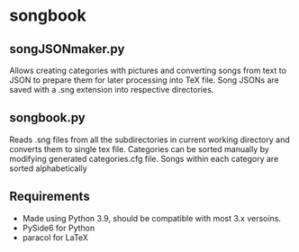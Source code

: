   # songbook

  ## songJSONmaker.py

  Allows creating categories with pictures and converting songs from text to JSON to prepare them for later processing into TeX file. Song JSONs are saved with a .sng extension into respective directories.

  ## songbook.py

  Reads .sng files from all the subdirectories in current working directory and converts them to single tex file. Categories can be sorted manually by modifying generated categories.cfg file. Songs within each category are sorted alphabetically
  
  ## Requirements
  
  - Made using Python 3.9, should be compatible with most 3.x versoins.
  - PySide6 for Python
  - paracol for LaTeX

